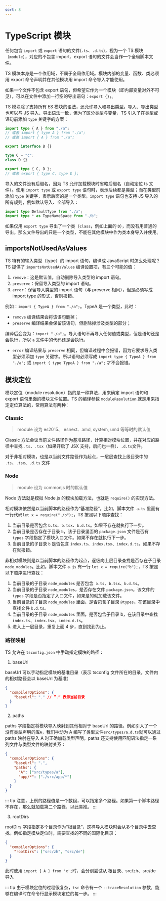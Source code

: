 ```yaml
---
sort: 8
---
```


# TypeScript 模块

任何包含 `import` 或 `export` 语句的文件(`.ts`、`.d.ts`)，视为一个 TS 模块（`module`），对应的不包含 import、export 语句的文件会当作一个全局脚本文件。

TS 模块本身是一个作用域，不属于全局作用域。模块内部的变量、函数、类必须用 export 命令声明并在其他模块用 import 命令导入才能使用。

如果一个文件不包含 export 语句，但希望它作为一个模块（即内部变量对外不可见），可以在文件中添加一行空的导出语句：`export {};`。

TS 模块除了支持所有 ES 模块的语法，还允许导入和导出类型。导入、导出类型也可以与 JS 导入、导出语法一致，但为了区分类型与变量，TS 引入了在类型或语句前添加 `type` 关键字的方案：

```ts
import type { A } from "./a";
// 或者 import { type A } from "./a";
// 或者 import { A } from "./a";

export interface B {}

type C = "c";
class D {}

export type { C, D };
// 或者 export { type C, type D };
```

导入的文件没有后缀名，因为 TS 允许加载模块时省略后缀名（自动定位 ts 文件）。使用 `import type` 或 `export type` 语句时，表示后续都是类型；而在类型前添加 `type` 关键字，表示后面的是一个类型。`import type` 语句也支持 JS 导入的所有规则，例如默认导入、全部导入：

```ts
import type DefaultType from "./a";
import type * as TypeNameSpace from "./b";
```

如果仅用 `export type` 导出了一个类（`class`，例如上面的 `D`），而没有用普通的导出。那么文件导出的只是一个类型，不能在其他模块中作为类本身导入并使用。

## importsNotUsedAsValues

TS 特有的输入类型（type）的 import 语句，编译成 JavaScript 时怎么处理呢？TS 提供了 `importsNotUsedAsValues` 编译设置项，有三个可能的值：

1. `remove`：这是默认值，自动删除导入类型的 import 语句。
2. `preserve`：保留导入类型的 import 语句。
3. `error`：保留导入类型的 import 语句（与 preserve 相同），但是必须写成 import type 的形式，否则报错。

例如：`import { TypeA } from "./a";`。TypeA 是一个类型，此时：

- `remove` 编译结果会将该语句删掉；
- `preserve` 编译结果会保留该语句，但删除掉涉及类型的部分；

编译后会变为：`import "./a";`。导入语句不再导入任何值或类型，但是语句还是会执行，所以 `a` 文件中的代码还是会执行。

- `error` 编译结果与 `preserve` 相同，但编译过程中会报错，因为它要求导入类型必须添加 `type` 关键字。所以语句必须写成 `import type { TypeA } from "./a";` 或 `import { type TypeA } from "./a";` 才不会报错。

## 模块定位

模块定位（module resolution）指的是一种算法，用来确定 import 语句和 export 语句里面的模块文件位置。TS 的编译参数 `moduleResolution` 就是用来指定定位算法的，常用算法有两种：

### Classic

> module 设为 es2015、 esnext、amd, system, umd 等等时的默认值

Classic 方法会议当前文件路径作为基准路径，计算相对模块位置，并在对应的路径中查找 `.ts`、`.tsx`（如果开启了 JSX 支持，后问也一样）、`.d.ts`文件。

对于非相对模块，也是以当前文件路径作为起点，一层层查找上级目录中的 `.ts`、`.tsx`、`.d.ts` 文件

### Node

> module 设为 commonjs 时的默认值

Node 方法就是模拟 Node.js 的模块加载方法，也就是 `require()` 的实现方法。

相对模块依然是以当前脚本的路径作为“基准路径”。比如，脚本文件` a.ts` 里面有一行代码`let x = require("./b");`，TS 按照以下顺序查找：

1. 当前目录是否包含 `b.ts`、`b.tsx`、`b.d.ts`。如果不存在就执行下一步。
2. 当前目录是否存在子目录 `b`，该子目录里面的 `package.json` 文件是否有` types` 字段指定了模块入口文件。如果不存在就执行下一步。
3. 当前目录的子目录 `b` 是否包含 `index.ts`、`index.tsx`、`index.d.ts`。如果不存在就报错。

非相对模块则是以当前脚本的路径作为起点，逐级向上层目录查找是否存在子目录 `node_modules`。比如，脚本文件 `a.js` 有一行 `let x = require("b");`，TS 按照以下顺序进行查找：

1. 当前目录的子目录 `node_modules` 是否包含` b.ts`、`b.tsx`、`b.d.ts`。
2. 当前目录的子目录 `node_modules`，是否存在文件 `package.json`，该文件的 `types` 字段是否指定了入口文件，如果是的就加载该文件。
3. 当前目录的子目录 `node_modules` 里面，是否包含子目录 `@types`，在该目录中查找文件 `b.d.ts`。
4. 当前目录的子目录 `node_modules` 里面，是否包含子目录 b，在该目录中查找 `index.ts`、`index.tsx`、`index.d.ts`。
5. 进入上一层目录，重复上面 4 步，直到找到为止。

### 路径映射

TS 允许在 `tsconfig.json` 中手动指定模块的路径：

1. baseUrl

baseUrl 可以手动指定模块的基准目录（表示 tsconfig 文件所在的目录，文件内的相对路径会以 baseUrl 为基准）

```json
{
  "compilerOptions": {
    "baseUrl": "." // ”.“ 表示当前目录
  }
}
```

2. paths

paths 字段指定将模块导入映射到其他相对于 baseUrl 的路径。例如引入了一个没有类型声明的库`A`，我们手动为 A 编写了类型文件`src/types/a.d.ts`就可以通过 paths 映射在导入 A 时正确加载类型声明。paths 还支持使用匹配语法指定一系列文件与类型文件的映射关系：

```json
{
  "compilerOptions": {
    "baseUrl": ".",
    "paths": {
      "A": ["src/types/a"],
      "app/*": ["./src/app/*"]
    }
  }
}
```

::: tip
注意，上例的路径值是一个数组，可以指定多个路径。如果第一个脚本路径不存在，那么就加载第二个路径，以此类推。
:::

3. rootDirs

rootDirs 字段指定多个目录作为“根目录”，这样导入模块时会从多个目录中去查找。例如指定模块定位时，需要查找的不同的国际化目录：

```json
{
  "compilerOptions": {
    "rootDirs": ["src/zh", "src/de"]
  }
}
```

此时使用 `import { A } from 'x';`时，会分别尝试从 根目录、src/zh、src/de 导入

::: tip
由于模块定位的过程很复杂，`tsc` 命令有一个 `--traceResolution` 参数，能够在编译时在命令行显示模块定位的每一步。
:::
